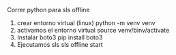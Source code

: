 Correr python para sls offline

1. crear entorno virtual (linux)
python -m venv venv
2. activamos  el entorno virtual
source venv/binv/activate
3. Instalar boto3
pip install boto3
4. Ejecutamos sls
sls offline start